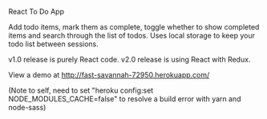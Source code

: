 React To Do App

Add todo items, mark them as complete, toggle whether to show completed items and search through the list of todos. Uses local storage to keep your todo list between sessions.

v1.0 release is purely React code.
v2.0 release is using React with Redux.

View a demo at http://fast-savannah-72950.herokuapp.com/

(Note to self, need to set "heroku config:set NODE_MODULES_CACHE=false" to resolve a build error with yarn and node-sass)
